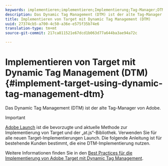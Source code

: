 ```yaml
---
keywords: implementieren;implementieren;Implementierung;Tag-Manager;DTM;at.js;Dynamic Tag Management
description: Das Dynamic Tag Management (DTM) ist der alte Tag-Manager von Adobe.
title: Implementieren von Target mit Dynamic Tag Management (DTM)
uuid: 27374cb5-a700-4c50-a36e-e575f35b74e6
translation-type: tm+mt
source-git-commit: 217ca811521e67dcd1b063d77a644ba3ae94a72c

---
```



# Implementieren von Target mit Dynamic Tag Management (DTM){#implement-target-using-dynamic-tag-management-dtm}

Das Dynamic Tag Management (DTM) ist der alte Tag-Manager von Adobe.

>[!IMPORTANT]
>
>[Adobe Launch](../../../c-implementing-target/c-implementing-target-for-client-side-web/how-to-deployatjs/cmp-implementing-target-using-adobe-launch.md#topic_5234DDAEB0834333BD6BA1B05892FC25) ist die bevorzugte und aktuelle Methode zur Implementierung von Target und der „at.js“-Bibliothek. Verwenden Sie für alle neuen Target-Implementierungen Launch. Die folgende Anleitung ist für bestehende Kunden bestimmt, die eine DTM-Implementierung nutzen.

Weitere Informationen finden Sie in den [Best Practices für die Implementierung von Adobe Target mit Dynamic Tag Management](https://docs.adobe.com/content/help/en/dtm/implementing/overview.html).
